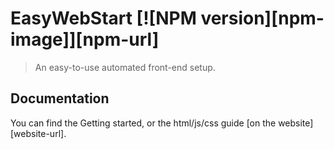 # EasyWebStart [![NPM version][npm-image]][npm-url]

> An easy-to-use automated front-end setup.

## Documentation

You can find the Getting started, or the html/js/css guide [on the website][website-url].
